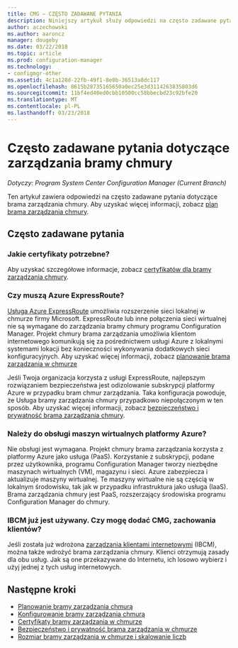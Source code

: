 ```yaml
---
title: CMG — CZĘSTO ZADAWANE PYTANIA
description: Niniejszy artykuł służy odpowiedzi na często zadawane pytania dotyczące zarządzania bramy chmury
author: aczechowski
ms.author: aaroncz
manager: dougeby
ms.date: 03/22/2018
ms.topic: article
ms.prod: configuration-manager
ms.technology:
- configmgr-other
ms.assetid: 4c1a128d-22fb-49f1-8e0b-36513a8dc117
ms.openlocfilehash: 8615b28735165650a0ec25e3d3114263835803d6
ms.sourcegitcommit: 11bf4ed40ed0cbb10500cc58bbecbd23c92bfe20
ms.translationtype: MT
ms.contentlocale: pl-PL
ms.lasthandoff: 03/23/2018
---
```

# <a name="frequently-asked-questions-about-the-cloud-management-gateway"></a>Często zadawane pytania dotyczące zarządzania bramy chmury

*Dotyczy: Program System Center Configuration Manager (Current Branch)*

Ten artykuł zawiera odpowiedzi na często zadawane pytania dotyczące brama zarządzania chmury. Aby uzyskać więcej informacji, zobacz [plan brama zarządzania chmury](/sccm/core/clients/manage/cmg/plan-cloud-management-gateway).


## <a name="frequently-asked-questions"></a>Często zadawane pytania

### <a name="what-certificates-do-i-need"></a>Jakie certyfikaty potrzebne?

Aby uzyskać szczegółowe informacje, zobacz [certyfikatów dla bramy zarządzania chmury](/sccm/core/clients/manage/cmg/certificates-for-cloud-management-gateway).


### <a name="do-i-need-azure-expressroute"></a>Czy muszą Azure ExpressRoute?

[Usługa Azure ExpressRoute](/azure/expressroute/expressroute-introduction) umożliwia rozszerzenie sieci lokalnej w chmurze firmy Microsoft. ExpressRoute lub inne połączenia sieci wirtualnej nie są wymagane do zarządzania bramy chmury programu Configuration Manager. Projekt chmury brama zarządzania umożliwia klientom internetowego komunikują się za pośrednictwem usługi Azure z lokalnymi systemami lokacji bez konieczności wykonywania dodatkowych sieci konfiguracyjnych. Aby uzyskać więcej informacji, zobacz [planowanie brama zarządzania w chmurze](/sccm/core/clients/manage/cmg/plan-cloud-management-gateway)

Jeśli Twoja organizacja korzysta z usługi ExpressRoute, najlepszym rozwiązaniem bezpieczeństwa jest odizolowanie subskrypcji platformy Azure w przypadku bram chmur zarządzania. Taka konfiguracja powoduje, że Usługa bramy zarządzania chmury przypadkowo niepołączonym w ten sposób. Aby uzyskać więcej informacji, zobacz [bezpieczeństwo i prywatność brama zarządzania chmury](/sccm/core/clients/manage/cmg/security-and-privacy-for-cloud-management-gateway).


### <a name="do-i-need-to-maintain-the-azure-virtual-machines"></a>Należy do obsługi maszyn wirtualnych platformy Azure?

Nie obsługi jest wymagana. Projekt chmury brama zarządzania korzysta z platformy Azure jako usługa (PaaS). Korzystanie z subskrypcji, podane przez użytkownika, programu Configuration Manager tworzy niezbędne maszynach wirtualnych (VM), magazynu i sieci. Azure zabezpiecza i aktualizuje maszyny wirtualnej. Te maszyny wirtualne nie są częścią w lokalnym środowisku, tak jak w przypadku infrastruktura jako usługa (IaaS). Brama zarządzania chmury jest PaaS, rozszerzający środowiska programu Configuration Manager do chmury. 


### <a name="im-already-using-ibcm-if-i-add-cmg-how-do-clients-behave"></a>IBCM już jest używany. Czy mogę dodać CMG, zachowania klientów?

Jeśli została już wdrożona [zarządzania klientami internetowymi](/sccm/core/clients/manage/plan-internet-based-client-management) (IBCM), można także wdrożyć brama zarządzania chmury. Klienci otrzymują zasady dla obu usług. Jak są one przekazywane do Internetu, ich losowo wybierz i użyj jednej z tych usług internetowych.


## <a name="next-steps"></a>Następne kroki

- [Planowanie bramy zarządzania chmurą](/sccm/core/clients/manage/cmg/plan-cloud-management-gateway)
- [Konfigurowanie bramy zarządzania chmurą](/sccm/core/clients/manage/cmg/setup-cloud-management-gateway)
- [Certyfikaty bramy zarządzania w chmurze](/sccm/core/clients/manage/cmg/certificates-for-cloud-management-gateway)
- [Bezpieczeństwo i prywatność brama zarządzania w chmurze](/sccm/core/clients/manage/cmg/security-and-privacy-for-cloud-management-gateway)
- [Rozmiar bramy zarządzania w chmurze i skalowanie liczb](/sccm/core/plan-design/configs/size-and-scale-numbers#bkmk_cmg)